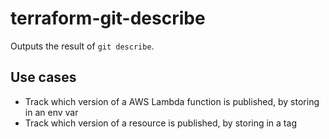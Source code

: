 # terraform-git-describe

Outputs the result of `git describe`.

## Use cases

- Track which version of a AWS Lambda function is published, by storing in an env var
- Track which version of a resource is published, by storing in a tag

